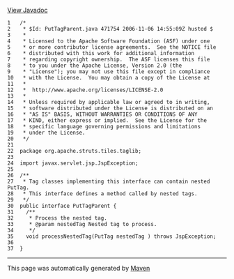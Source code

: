 [View Javadoc](../../../../../../apidocs/org/apache/struts/tiles/taglib/PutTagParent.html.md)


    1   /*
    2    * $Id: PutTagParent.java 471754 2006-11-06 14:55:09Z husted $
    3    *
    4    * Licensed to the Apache Software Foundation (ASF) under one
    5    * or more contributor license agreements.  See the NOTICE file
    6    * distributed with this work for additional information
    7    * regarding copyright ownership.  The ASF licenses this file
    8    * to you under the Apache License, Version 2.0 (the
    9    * "License"); you may not use this file except in compliance
    10   * with the License.  You may obtain a copy of the License at
    11   *
    12   *  http://www.apache.org/licenses/LICENSE-2.0
    13   *
    14   * Unless required by applicable law or agreed to in writing,
    15   * software distributed under the License is distributed on an
    16   * "AS IS" BASIS, WITHOUT WARRANTIES OR CONDITIONS OF ANY
    17   * KIND, either express or implied.  See the License for the
    18   * specific language governing permissions and limitations
    19   * under the License.
    20   */
    21  
    22  package org.apache.struts.tiles.taglib;
    23  
    24  import javax.servlet.jsp.JspException;
    25  
    26  /**
    27   * Tag classes implementing this interface can contain nested PutTag.
    28   * This interface defines a method called by nested tags.
    29   */
    30  public interface PutTagParent {
    31    /**
    32     * Process the nested tag.
    33     * @param nestedTag Nested tag to process.
    34     */
    35    void processNestedTag(PutTag nestedTag ) throws JspException;
    36  
    37  }

------------------------------------------------------------------------

This page was automatically generated by [Maven](http://maven.apache.org/)
